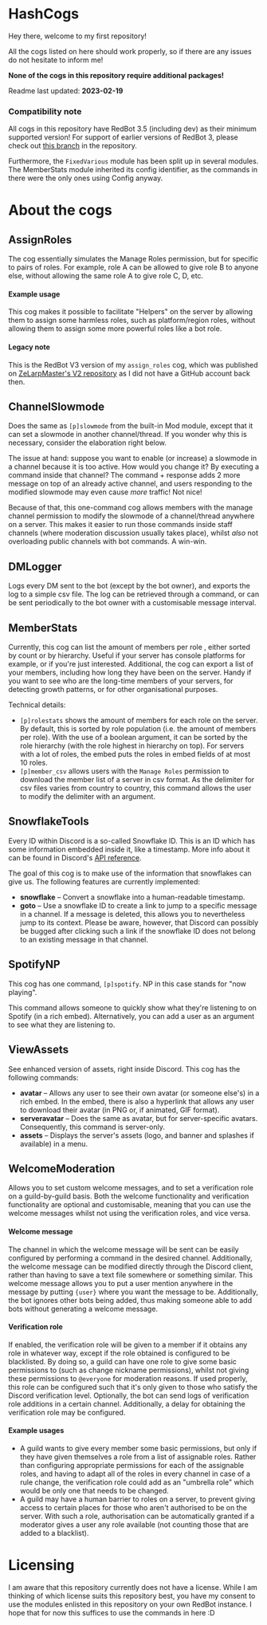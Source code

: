 # HashCogs

Hey there, welcome to my first repository!

All the cogs listed on here should work properly, so if there are any issues do not hesitate to inform me!

**None of the cogs in this repository require additional packages!**

Readme last updated: **2023-02-19**

### Compatibility note
All cogs in this repository have RedBot 3.5 (including dev) as their minimum supported version!
For support of earlier versions of RedBot 3, please check out 
[this branch](https://github.com/FixedThink/HashCogs/tree/v3.4_old)
in the repository.

Furthermore, the `FixedVarious` module has been split up in several modules. 
The MemberStats module inherited its config identifier, as the commands in there were the only ones using Config anyway.

# About the cogs

## AssignRoles
The cog essentially simulates the Manage Roles permission, but for specific to pairs of roles. 
For example, role A can be allowed to give role B to anyone else, without allowing the same role A to give role C, D, etc.

#### Example usage
This cog makes it possible to facilitate "Helpers" on the server by allowing them to assign some harmless roles, 
such as platform/region roles, without allowing them to assign some more powerful roles like a bot role.

#### Legacy note
This is the RedBot V3 version of my `assign_roles` cog, which was published on 
[ZeLarpMaster's V2 repository](https://github.com/ZeLarpMaster/ZeCogs) as I did not have a GitHub account back then.


## ChannelSlowmode

Does the same as `[p]slowmode` from the built-in Mod module, except that it can set a slowmode in another channel/thread. 
If you wonder why this is necessary, consider the elaboration right below.

The issue at hand: suppose you want to enable (or increase) a slowmode in a channel because it is too active. 
How would you change it? By executing a command inside that channel? 
The command + response adds 2 more message on top of an already active channel, 
and users responding to the modified slowmode may even cause _more_ traffic! Not nice!

Because of that, this one-command cog allows members with the manage channel permission to 
modify the slowmode of a channel/thread anywhere on a server. This makes it easier to run those commands inside staff channels 
(where moderation discussion usually takes place), whilst *also* not overloading public channels with bot commands.
A win-win.

## DMLogger
Logs every DM sent to the bot (except by the bot owner), and exports the log to a simple csv file.
The log can be retrieved through a command, or can be sent periodically to the bot owner 
with a customisable message interval.

## MemberStats
Currently, this cog can list the amount of members per role , either sorted by count or by hierarchy. 
Useful if your server has console platforms for example, or if you're just interested.
Additional, the cog can export a list of your members, including how long they have been on the server. Handy if you want to see who are the long-time members of your servers, for detecting growth patterns, or for other organisational purposes.

Technical details: 
- `[p]rolestats` shows the amount of members for each role on the server. By default, this is sorted by role population (i.e. the amount of members per role). 
With the use of a boolean argument, it can be sorted by the role hierarchy (with the role highest in hierarchy on top). 
For servers with a lot of roles, the embed puts the roles in embed fields of at most 10 roles. 
- `[p]member_csv` allows users with the `Manage Roles` permission to download the member list of a server in csv format. 
As the delimiter for csv files varies from country to country, this command allows the user to modify the delimiter with an argument.


## SnowflakeTools
Every ID within Discord is a so-called Snowflake ID. 
This is an ID which has some information embedded inside it, like a timestamp. 
More info about it can be found in Discord's 
[API reference](https://discord.com/developers/docs/reference#snowflakes).

The goal of this cog is to make use of the information that snowflakes can give us. The following features are currently implemented:
- **snowflake** – Convert a snowflake into a human-readable timestamp.
- **goto** – Use a snowflake ID to create a link to jump to a specific message in a channel. 
If a message is deleted, this allows you to nevertheless jump to its context. 
Please be aware, however, that Discord can possibly be bugged after clicking such a link 
if the snowflake ID does not belong to an existing message in that channel.

## SpotifyNP
This cog has one command, `[p]spotify`. NP in this case stands for "now playing".  

This command allows someone to quickly show what they're listening to on Spotify (in a rich embed). 
Alternatively, you can add a user as an argument to see what they are listening to.

## ViewAssets

See enhanced version of assets, right inside Discord. This cog has the following commands:

- **avatar** – Allows any user to see their own avatar (or someone else's) in a rich embed. In the embed, there is also a hyperlink that allows any user to download their avatar (in PNG or, if animated, GIF format).
- **serveravatar** – Does the same as avatar, but for server-specific avatars. Consequently, this command is server-only.
- **assets** – Displays the server's assets (logo, and banner and splashes if available) in a menu.

## WelcomeModeration
Allows you to set custom welcome messages, and to set a verification role on a guild-by-guild basis. 
Both the welcome functionality and verification functionality are optional and customisable, 
meaning that you can use the welcome messages whilst not using the verification roles, and vice versa.

#### Welcome message
The channel in which the welcome message will be sent can be easily configured by performing a command in the desired channel. 
Additionally, the welcome message can be modified directly through the Discord client, 
rather than having to save a text file somewhere or something similar. 
This welcome message allows you to put a user mention anywhere in the message by putting `{user}` where you want the message to be. 
Additionally, the bot ignores other bots being added, thus making someone able to add bots without generating a welcome message.

#### Verification role
If enabled, the verification role will be given to a member if it obtains any role in whatever way, 
except if the role obtained is configured to be blacklisted. By doing so, 
a guild can have one role to give some basic permissions to (such as change nickname permissions), 
whilst not giving these permissions to `@everyone` for moderation reasons. 
If used properly, this role can be configured such that it's only given to those who satisfy the Discord verification level.
Optionally, the bot can send logs of verification role additions in a certain channel. 
Additionally, a delay for obtaining the verification role may be configured.

#### Example usages
- A guild wants to give every member some basic permissions, but only if they have given themselves a role from a list of assignable roles. 
Rather than configuring appropriate permissions for each of the assignable roles, 
and having to adapt all of the roles in every channel in case of a rule change, 
the verification role could add as an "umbrella role" which would be only one that needs to be changed.
- A guild may have a human barrier to roles on a server, 
to prevent giving access to certain places for those who aren't authorised to be on the server. 
With such a role, authorisation can be automatically granted if a moderator gives a user any role available 
(not counting those that are added to a blacklist).

# Licensing

I am aware that this repository currently does not have a license. 
While I am thinking of which license suits this repository best, 
you have my consent to use the modules enlisted in this repository on your own RedBot instance.
I hope that for now this suffices to use the commands in here :D
